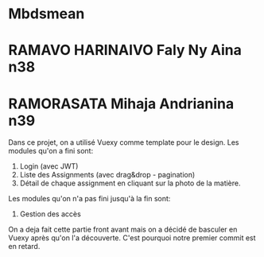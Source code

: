 # Mbdsmean
# RAMAVO HARINAIVO Faly Ny Aina n38
# RAMORASATA Mihaja Andrianina n39

Dans ce projet, on a utilisé Vuexy comme template pour le design.
Les modules qu'on a fini sont:
 1. Login (avec JWT)
 2. Liste des Assignments (avec drag&drop - pagination)
 3. Détail de chaque assignment en cliquant sur la photo de la matière.

Les modules qu'on n'a pas fini jusqu'à la fin sont:
  1. Gestion des accès

On a deja fait cette partie front avant mais on a décidé de basculer en Vuexy après qu'on l'a découverte. C'est pourquoi notre premier commit est en retard.

 
